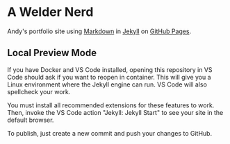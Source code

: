# A Welder Nerd

Andy's portfolio site using [Markdown](https://www.markdownguide.org) in  [Jekyll](https://jekyllrb.com) on [GitHub Pages](https://pages.github.com).

## Local Preview Mode

If you have Docker and VS Code installed, opening this repository in VS Code should ask if you want to reopen in container. This will give you a Linux environment where the Jekyll engine can run. VS Code will also spellcheck your work.

You must install all recommended extensions for these features to work. Then, invoke the VS Code action "Jekyll: Jekyll Start" to see your site in the default browser.

To publish, just create a new commit and push your changes to GitHub.